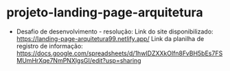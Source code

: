 # projeto-landing-page-arquitetura
- Desafio de desenvolvimento - resolução:
     Link do site disponibilizado: https://landing-page-arquitetura99.netlify.app/
     Link da planilha de registro de informação: https://docs.google.com/spreadsheets/d/1hwIDZXXkOlfn8FvBH5bEs7FSMUmHrXqe7NmPNXlgsGI/edit?usp=sharing
